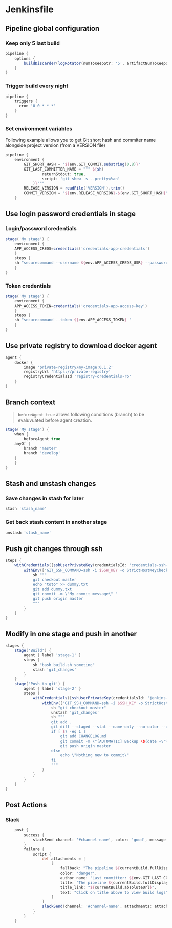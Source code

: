 # Jenkinsfile

## Pipeline global configuration
### Keep only 5 last build
```groovy
pipeline {
    options {
        buildDiscarder(logRotator(numToKeepStr: '5', artifactNumToKeepStr: '5'))
    }
}
```

### Trigger build every night
```groovy
pipeline {
    triggers {
      cron '0 0 * * *'
    }
}
```

### Set environment variables
Following example allows you to get Git short hash and commiter name alongside project version (from a VERSION file)
```groovy
pipeline {
    environment {
        GIT_SHORT_HASH = "${env.GIT_COMMIT.substring(0,8)}"
        GIT_LAST_COMMITTER_NAME = """ ${sh(
                returnStdout: true,
                script: 'git show -s --pretty=%an'
            )}"""
        RELEASE_VERSION = readFile('VERSION').trim()
        COMMIT_VERSION = "${env.RELEASE_VERSION}-${env.GIT_SHORT_HASH}"
    }
```

## Use login password credentials in stage
### Login/password credentials
```groovy
stage('My stage') {
    environment {
	APP_ACCESS_CREDS=credentials('credentials-app-credentials')
    }
    steps {
	sh "securecommand --username ${env.APP_ACCESS_CREDS_USR} --password ${env.APP_ACCESS_CREDS_PSW}"
    }
}
```
### Token credentials
```groovy
stage('My stage') {
    environment {
	APP_ACCESS_TOKEN=credentials('credentials-app-access-key')
    }
    steps {
	sh "securecommand --token ${env.APP_ACCESS_TOKEN} "
    }
}
```

## Use private registry to download docker agent
```groovy
agent {
    docker {
        image 'private-registry/my-image:0.1.2'
        registryUrl 'https://private-registry'
        registryCredentialsId 'registry-credentials-ro'
    }
}
```

## Branch context
> `beforeAgent true` allows following conditions (branch) to be evaluvuated before agent creation.
```groovy
stage('My stage') {
    when {
        beforeAgent true
	anyOf {
	    branch 'master'
	    branch 'develop'
	}
    }
}
```

## Stash and unstash changes
### Save changes in stash for later
```groovy
stash 'stash_name'
```
### Get back stash content in another stage
```groovy
unstash 'stash_name'
```

## Push git changes through ssh
```groovy
steps {
    withCredentials([sshUserPrivateKey(credentialsId: 'credentials-ssh-key', keyFileVariable: 'SSH_KEY')]) {
        withEnv(["GIT_SSH_COMMAND=ssh -i $SSH_KEY -o StrictHostKeyChecking=no"]) {
            sh """
            git checkout master
            echo "toto" >> dummy.txt
            git add dummy.txt
            git commit -m \"My commit message\" "
            git push origin master
            """
        }
    }
}
```

## Modify in one stage and push in another
```groovy
stages {
    stage('Build') {
        agent { label 'stage-1' }
        steps {
            sh "bash build.sh someting"
            stash 'git_changes'
        }
    }
    stage('Push to git') {
        agent { label 'stage-2' }
        steps {
            withCredentials([sshUserPrivateKey(credentialsId: 'jenkins-ssh-key', keyFileVariable: 'SSH_KEY')]) {
                withEnv(["GIT_SSH_COMMAND=ssh -i $SSH_KEY -o StrictHostKeyChecking=no"]) {
                    sh "git checkout master"
                    unstash 'git_changes'
                    sh """
                    git add .
                    git diff --staged --stat --name-only --no-color --quiet
                    if [ $? -eq 1 ]
                        git add CHANGELOG.md
                        git commit -m \"[AUTOMATIC] Backup \$(date +\"%d/%m/%Y %H:%M:%S\")\"
                        git push origin master
                    else
                        echo \"Nothing new to commit\"
                    fi
                    """
                }
            }
        }
    }
}
```

## Post Actions
### Slack 
```groovy
    post {
        success {
            slackSend channel: '#channel-name', color: 'good', message: "The pipeline ${currentBuild.fullDisplayName} completed successfully: ${currentBuild.absoluteUrl}"
        }
        failure {
            script {
                def attachments = [
                    [
                        fallback: "The pipeline ${currentBuild.fullDisplayName} has failed",
                        color: 'danger',
                        author_name: "Last committer: ${env.GIT_LAST_COMMITTER_NAME}",
                        title: "The pipeline ${currentBuild.fullDisplayName} has failed",
                        title_link: "${currentBuild.absoluteUrl}",
                        text: "Click on title above to view build logs"
                    ]
                ]
                slackSend(channel: '#channel-name', attachments: attachments)
            }
        }
    }
```


